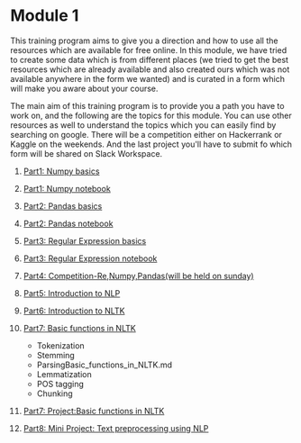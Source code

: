 # Module 1

This training program aims to give you a direction and how to use all the resources which are available for free online. In this module, we have tried to create some data which is from different places (we tried to get the best resources which are already available and also created ours which was not available anywhere in the form we wanted) and is curated in a form which will make you aware about your course.

The main aim of this training program is to provide you a path you have to work on, and the following are the topics for this module. You can use other resources as well to understand the topics which you can easily find by searching on google. There will be a competition either on Hackerrank or Kaggle on the weekends. And the last project you'll have to submit fo which form will be shared on Slack Workspace.

1. [Part1: Numpy basics](Numpy_basics.md)
2. [Part1: Numpy notebook](Numpy_notebook.ipynb)
3. [Part2: Pandas basics](Pandas_notebook.md)
4. [Part2: Pandas notebook](Pandas_notebook.ipynb)
5. [Part3: Regular Expression basics](Regular_Expression_basics.md)
4. [Part3: Regular Expression notebook](Regular_Expression_notebook.ipynb)
6. [Part4: Competition-Re,Numpy,Pandas(will be held on sunday)](Competition.md)
7. [Part5: Introduction to NLP](Introduction_to_NLP.md)
8. [Part6: Introduction to NLTK](Introduction_to_NLTK.md)
9. [Part7: Basic functions in NLTK](Basic_functions_in_NLTK.md)
   * Tokenization
   * Stemming
   * ParsingBasic_functions_in_NLTK.md
   * Lemmatization
   * POS tagging
   * Chunking
  

10. [Part7: Project:Basic functions in NLTK](Basic_functions_in_NLTK.ipynb)
11. [Part8: Mini Project: Text preprocessing using NLP](Mini_Project.md)


